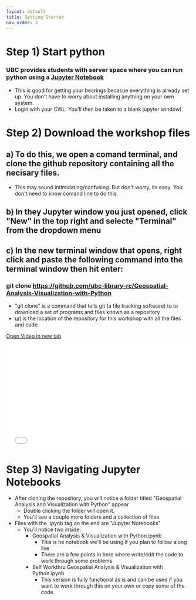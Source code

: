 ```yaml
---
layout: default
title: Getting Started
nav_order: 3
---
```


# Step 1) Start python

### UBC provides students with server space where you can run python using a [Jupyter Notebook](https://ubc.syzygy.ca/jupyter)
* This is good for getting your bearings becasue everything is already set up.  You don't have to worry about installing anything on your own system.
 * Login with your CWL.  You'll then be taken to a blank jupyter window!

# Step 2) Download the workshop files

## a) To do this, we open a comand terminal, and clone the github repository containing all the necisary files.
* This may sound intimidating/confusing.  But don't worry, its easy.  You don't need to know comand line to do this.

## b) In they Jupyter window you just opened, click "New" in the top right and selecte "Terminal" from the dropdown menu

## c) In the new terminal window that opens, right click and paste the following command into the terminal window then hit enter:

### git clone https://github.com/ubc-library-rc/Geospatial-Analysis-Visualization-with-Python

* "git clone" is a command that tells git (a file tracking software) to to download a set of programs and files known as a repository
* [url](https://github.com/ubc-library-rc/Geospatial-Analysis-Visualization-with-Python) is the location of the repository for this workshop with all the files and code

<a href="git_Clone.mp4" target="_blank">Open Video in new tab</a>

<div style="overflow: hidden;
  padding-top: 56.25%;
  position: relative">
  <iframe src="git_Clone.mp4" title="Processes" scrolling="no" frameborder="0"
    style="border: 0;
   height: 100%;
   left: 0;
   position: absolute;
   top: 0;
   width: 100%;">
   <p>Your browser does not support iframes.</p>
 </iframe>
</div>

# Step 3) Navigating Jupyter Notebooks

* After cloning the repository, you will notice a folder titled "Geospatial Analysis and Visualization with Python" appear
  * Double clicking the folder will open it.
  * You'll see a couple more folders and a collection of files
* Files with the .ipynb tag on the end are "Jupyter Notebooks" 
  * You'll notice two inside:
      * Geospatial Analysis & Visualization with Python.ipynb
        * This is he notebook we'll be using if you plan to follow along live
        * There are a few points in here where write/edit the code to work through some problems
      * Self Workthru Geospatial Analysis & Visualization with Python.ipynb
        * This version is fully functional as is and can be used if you want to work through this on your own or copy some of the code.
